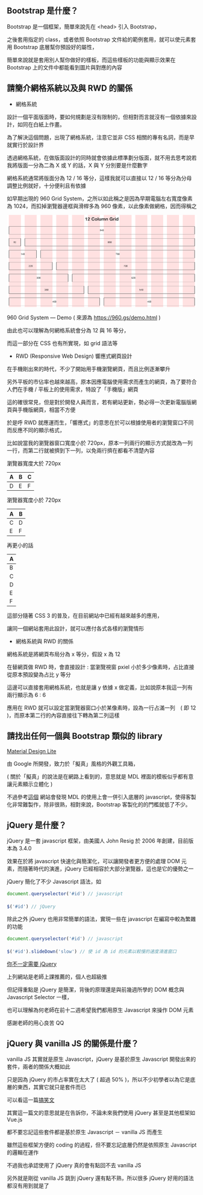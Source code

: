 ## Bootstrap 是什麼？

Bootstrap 是一個框架，簡單來說先在 \<head\> 引入 Bootstrap，

之後套用指定的 class，或者依照 Bootstrap 文件給的範例套用，就可以使元素套用 Bootstrap 底層幫你預設好的屬性，

簡單來說就是套用別人幫你做好的樣板，而這些樣板的功能與顯示效果在 Bootstrap 上的文件中都能看到圖片與對應的內容


## 請簡介網格系統以及與 RWD 的關係

- 網格系統

設計一個平面版面時，要如何規劃是沒有限制的，但相對而言就沒有一個依據來設計，如同在白紙上作畫。

為了解決這個問題，出現了網格系統，注意它並非 CSS 相關的專有名詞，而是早就實行於設計界

透過網格系統，在做版面設計的同時就會依據此標準劃分版面，就不用去思考說若我將版面一分為二為 X 或 Y 的話，X 與 Y 分別要是什麼數字

網格系統通常將版面分為 12 / 16 等分，這樣我就可以直接以 12 / 16 等分為分母調整比例就好，十分便利且有依據

如早期出現的 960 Grid System，之所以如此稱之是因為早期電腦左右寬度像素為 1024，而扣掉瀏覽器邊框與滑桿多為 960 像素，以此像素做網格，因而得稱之

![960s](./960s.png)

960 Grid System — Demo ( 來源為 https://960.gs/demo.html )

由此也可以理解為何網格系統會分為 12 與 16 等分，

而這一部分在 CSS 也有所實現，如 grid 語法等

- RWD (Responsive Web Design) 響應式網頁設計

在手機剛出來的時代，不少了開始用手機瀏覽網頁，而且比例逐漸攀升

另外平板的市佔率也越來越高，原本因應電腦使用需求而產生的網頁，為了要符合人們在手機 / 平板上的使用需求，特設了「手機版」網頁

這的確很常見，但是對於開發人員而言，若有網站更新，勢必得一次更新電腦版網頁與手機版網頁，相當不方便

於是呼 RWD 就應運而生，「響應式」的意思在於可以根據使用者的瀏覽窗口不同而反應不同的顯示格式，

比如說當我的瀏覽器窗口寬度小於 720px，原本一列兩行的顯示方式就改為一列一行，而第二行就被擠到下一列，以免兩行擠在都看不清楚內容

瀏覽器寬度大於 720px

| A | B | C |
|---|---|---|
| D | E | F |

瀏覽器寬度小於 720px

|  A  |  B  |
| --- | --- |
|  C  |  D  |
|  E  |  F  |

再更小的話

|  A  |
| --- |
|  B  |
|  C  |
|  D  |
|  E  |
|  F  |


這部分隨著 CSS 3 的普及，在目前網站中已經有越來越多的應用，

讓同一個網站套用此設計，就可以應付各式各樣的瀏覽情形

- 網格系統與 RWD 的關係

網格系統是將網頁布局分為 x 等分，假設 x 為 12

在替網頁做 RWD 時，會直接設計 : 當瀏覽視窗 pxiel 小於多少像素時，占比直接從原本預設變為占比 y 等分

這邊可以直接套用網格系統，也就是讓 y 依據 x 做定義，比如說原本我這一列有兩行顯示為 6 : 6

應用在 RWD 就可以設定當瀏覽器窗口小於某像素時，設為一行占滿一列　( 即 12 )，而原本第二行的內容直接往下轉為第二列這樣


## 請找出任何一個與 Bootstrap 類似的 library

[Material Design Lite](https://getmdl.io/)

由 Google 所開發，致力於「擬真」風格的外觀工具箱，

( 關於「擬真」的說法是在網路上看到的，意思就是 MDL 裡面的模板似乎都有意讓元素顯示立體化 )

不過參考[這個](https://progressbar.tw/posts/32) 網站會發現 MDL 的使用上會一併引入底層的 javascript，使得客製化非常難製作，除非很熟，相對來說，Bootstrap 客製化的的門檻就低了不少。




## jQuery 是什麼？

jQuery 是一套 javascript 框架，由美國人 John Resig 於 2006 年創建，目前版本為 3.4.0

效果在於將 javascript 快速化與簡潔化，可以讓開發者更方便的處理 DOM 元素，而隨著時代的演進，jQuery 已經相容於大部分瀏覽器，這也是它的優勢之一

jQuery 簡化了不少 Javascript 語法，如

```javascript
document.queryselector('#id') // javascript

$('#id') // jQuery
```

除此之外 jQuery 也用非常簡單的語法，實現一些在 javascript 在編寫中較為繁雜的功能

```javascript
document.queryselector('#id') // javascript

$('#id').slideDown('slow') // 使 id 為 id 的元素以較慢的速度滑進窗口
```

[你不一定需要 jQuery](http://youmightnotneedjquery.com/#has_class)

上列網站是老師上課推薦的，個人也超級推

但記得重點是 jQuery 是簡潔，背後的原理還是與前幾週所學的 DOM 概念與 Javascript Selector 一樣，

也可以理解為何老師在前十二週希望我們都用原生 Javascript 來操作 DOM 元素

感謝老師的用心良苦 QQ


## jQuery 與 vanilla JS 的關係是什麼？

vanilla JS 其實就是原生 Javascript，jQuery 是基於原生 Javascript 開發出來的套件，兩者的關係大概如此

只是因為 jQuery 的市占率實在太大了 ( 超過 50% )，所以不少初學者以為它是底層的東西，其實它就只是套件而已

可以看這一篇[搞笑文](https://segmentfault.com/a/1190000000355277)

其實這一篇文的意思就是在告訴你，不論未來我們使用 jQuery 甚至是其他框架如 Vue.js

都不要忘記這些套件都是基於原生 Javascript － vanilla JS 而產生

雖然這些框架方便的 coding 的過程，但不要忘記底層仍然是依照原生 Javascript 的邏輯在運作

不過我也承認使用了 jQuery 真的會有點回不去 vanilla JS

另外就是剛從 vanilla JS 跳到 jQuery 還有點不熟，所以很多 jQuery 好用的語法都沒有用到就是了






